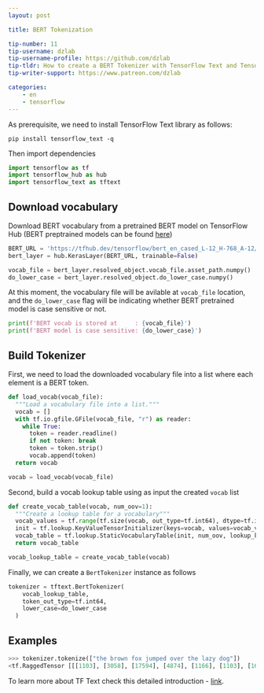 ```yaml
---
layout: post

title: BERT Tokenization

tip-number: 11
tip-username: dzlab
tip-username-profile: https://github.com/dzlab
tip-tldr: How to create a BERT Tokenizer with TensorFlow Text and TensorFlow Hub
tip-writer-support: https://www.patreon.com/dzlab

categories:
    - en
    - tensorflow
---
```


As prerequisite, we need to install TensorFlow Text library as follows:
```
pip install tensorflow_text -q
```

Then import dependencies
```python
import tensorflow as tf
import tensorflow_hub as hub
import tensorflow_text as tftext
```

## Download vocabulary
Download BERT vocabulary from a pretrained BERT model on TensorFlow Hub (BERT preptrained models can be found [here](https://tfhub.dev/s?module-type=text-embedding&q=bert))
```python
BERT_URL = 'https://tfhub.dev/tensorflow/bert_en_cased_L-12_H-768_A-12/1'
bert_layer = hub.KerasLayer(BERT_URL, trainable=False)

vocab_file = bert_layer.resolved_object.vocab_file.asset_path.numpy()
do_lower_case = bert_layer.resolved_object.do_lower_case.numpy()
```

At this moment, the vocabulary file will be avilable at `vocab_file` location, and the `do_lower_case` flag will be indicating whether BERT pretrained model is case sensitive or not.
```python
print(f'BERT vocab is stored at     : {vocab_file}')
print(f'BERT model is case sensitive: {do_lower_case}')
```

## Build Tokenizer
First, we need to load the downloaded vocabulary file into a list where each element is a BERT token.
```python
def load_vocab(vocab_file):
  """Load a vocabulary file into a list."""
  vocab = []
  with tf.io.gfile.GFile(vocab_file, "r") as reader:
    while True:
      token = reader.readline()
      if not token: break
      token = token.strip()
      vocab.append(token)
  return vocab

vocab = load_vocab(vocab_file)
```

Second, build a vocab lookup table using as input the created `vocab` list
```python
def create_vocab_table(vocab, num_oov=1):
  """Create a lookup table for a vocabulary"""
  vocab_values = tf.range(tf.size(vocab, out_type=tf.int64), dtype=tf.int64)
  init = tf.lookup.KeyValueTensorInitializer(keys=vocab, values=vocab_values, key_dtype=tf.string, value_dtype=tf.int64)
  vocab_table = tf.lookup.StaticVocabularyTable(init, num_oov, lookup_key_dtype=tf.string)
  return vocab_table

vocab_lookup_table = create_vocab_table(vocab)
```

Finally, we can create a `BertTokenizer` instance as follows
```python
tokenizer = tftext.BertTokenizer(
    vocab_lookup_table,
    token_out_type=tf.int64,
    lower_case=do_lower_case
  )
```

## Examples
```python
>>> tokenizer.tokenize(["the brown fox jumped over the lazy dog"])
<tf.RaggedTensor [[[1103], [3058], [17594], [4874], [1166], [1103], [16688], [3676]]]>
```

To learn more about TF Text check this detailed introduction - [link](https://dzlab.github.io/nlp/2019/12/25/tensorflow-text-intro/).